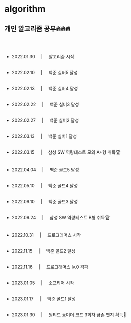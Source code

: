 # algorithm
## 개인 알고리즘 공부🔥🔥🔥
<br><br>

- 2022.01.30 &nbsp;&nbsp;&nbsp;&nbsp;|&nbsp;&nbsp;&nbsp;&nbsp; 알고리즘 시작
<br><br>
- 2022.02.10 &nbsp;&nbsp;&nbsp;&nbsp;|&nbsp;&nbsp;&nbsp;&nbsp; 백준 실버5 달성
<br><br>
- 2022.02.13 &nbsp;&nbsp;&nbsp;&nbsp;|&nbsp;&nbsp;&nbsp;&nbsp; 백준 실버4 달성
<br><br>
- 2022.02.22 &nbsp;&nbsp;&nbsp;&nbsp;|&nbsp;&nbsp;&nbsp;&nbsp; 백준 실버3 달성
<br><br>
- 2022.02.27 &nbsp;&nbsp;&nbsp;&nbsp;|&nbsp;&nbsp;&nbsp;&nbsp; 백준 실버2 달성
<br><br>
- 2022.03.13 &nbsp;&nbsp;&nbsp;&nbsp;|&nbsp;&nbsp;&nbsp;&nbsp; 백준 실버1 달성
<br><br>

- 2022.03.15 &nbsp;&nbsp;&nbsp;&nbsp;|&nbsp;&nbsp;&nbsp;&nbsp; 삼성 SW 역량테스트 모의 A+형 취득🏆
<br><br>

- 2022.04.04 &nbsp;&nbsp;&nbsp;&nbsp;|&nbsp;&nbsp;&nbsp;&nbsp; 백준 골드5 달성
<br><br>
- 2022.05.10 &nbsp;&nbsp;&nbsp;&nbsp;|&nbsp;&nbsp;&nbsp;&nbsp; 백준 골드4 달성
<br><br>
- 2022.09.10 &nbsp;&nbsp;&nbsp;&nbsp;|&nbsp;&nbsp;&nbsp;&nbsp; 백준 골드3 달성
<br><br>

- 2022.09.24 &nbsp;&nbsp;&nbsp;&nbsp;|&nbsp;&nbsp;&nbsp;&nbsp; 삼성 SW 역량테스트 B형 취득🏆
<br><br>

- 2022.10.31 &nbsp;&nbsp;&nbsp;&nbsp;|&nbsp;&nbsp;&nbsp;&nbsp; 프로그래머스 시작
<br><br>

- 2022.11.15 &nbsp;&nbsp;&nbsp;&nbsp;|&nbsp;&nbsp;&nbsp;&nbsp; 백준 골드2 달성
<br><br>

- 2022.11.16 &nbsp;&nbsp;&nbsp;&nbsp;|&nbsp;&nbsp;&nbsp;&nbsp; 프로그래머스 lv.0 격파
<br><br>

- 2023.01.05 &nbsp;&nbsp;&nbsp;&nbsp;|&nbsp;&nbsp;&nbsp;&nbsp; 소프티어 시작
<br><br>

- 2023.01.17 &nbsp;&nbsp;&nbsp;&nbsp;|&nbsp;&nbsp;&nbsp;&nbsp; 백준 골드1 달성
<br><br>

- 2023.01.30 &nbsp;&nbsp;&nbsp;&nbsp;|&nbsp;&nbsp;&nbsp;&nbsp; 원티드 쇼미더 코드 3회차 금손 뱃지 획득🥇
<br><br>
